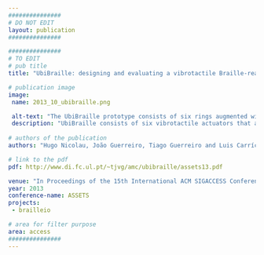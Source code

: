 ```yaml
---
###############
# DO NOT EDIT
layout: publication
###############

###############
# TO EDIT
# pub title
title: "UbiBraille: designing and evaluating a vibrotactile Braille-reading device"

# publication image
image:
 name: 2013_10_ubibraille.png

 alt-text: "The UbiBraille prototype consists of six rings augmented with vibrotactile capabilities. The rings are worn on the index, middle, and ring fingers of both hands."
 description: "UbiBraille consists of six vibrotactile actuators that are used to code a Braille cell and communicate single characters. The device is able to simultaneously actuate the users’ index, middle, and ring fingers of both hands, providing fast and mnemonic output. We conducted two user studies on UbiBraille to assess both character and word reading performance. Character recognition rates ranged from 54% to 100% and were highly character- and user-dependent."
 
# authors of the publication
authors: "Hugo Nicolau, João Guerreiro, Tiago Guerreiro and Luis Carríço"

# link to the pdf
pdf: http://www.di.fc.ul.pt/~tjvg/amc/ubibraille/assets13.pdf

venue: "In Proceedings of the 15th International ACM SIGACCESS Conference on Computers and Accessibility (ASSETS '13). ACM, New York, NY, USA, , Article 23 , 8 pages."
year: 2013
conference-name: ASSETS
projects:
 - brailleio

# area for filter purpose
area: access
###############
---
```

